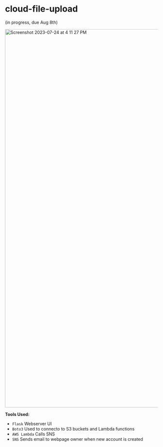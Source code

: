 # cloud-file-upload

(in progress, due Aug 8th)

  <img width="1250" alt="Screenshot 2023-07-24 at 4 11 27 PM" src="https://github.com/mfkimbell/cloud-file-upload/assets/107063397/9d4535c3-7e85-4196-9443-ffc95d0b4959">


**Tools Used:**
* `Flask` Webserver UI
* `Boto3` Used to connecto to S3 buckets and Lambda functions
* `AWS Lambda` Calls SNS
* `SNS` Sends email to webpage owner when new account is created
